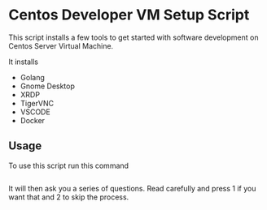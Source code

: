 # Centos Developer VM Setup Script

This script installs a few tools to get started with software development on Centos Server Virtual Machine.

It installs
* Golang
* Gnome Desktop
* XRDP
* TigerVNC
* VSCODE
* Docker

## Usage

To use this script run this command
```bash  git clone https://github.com/jritchieBAE/new-instance-setup.git && chmod +x ./new-instance-setup/setup.sh && sudo ./new-instance-setup/setup.sh
```

It will then ask you a series of questions. Read carefully and press 1 if you want that and 2 to skip the process.
